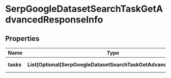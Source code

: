 # SerpGoogleDatasetSearchTaskGetAdvancedResponseInfo


## Properties

| Name | Type | Description | Notes |
|------------ | ------------- | ------------- | -------------|
**tasks** | **List[Optional[SerpGoogleDatasetSearchTaskGetAdvancedTaskInfo]]** | array of tasks |[optional]|